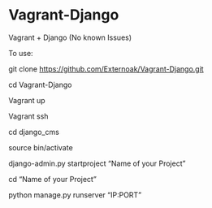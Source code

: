 # Vagrant-Django
Vagrant + Django (No known Issues)

To use:

git clone https://github.com/Externoak/Vagrant-Django.git

cd Vagrant-Django

Vagrant up

Vagrant ssh

cd django_cms

source bin/activate

django-admin.py startproject “Name of your Project”

cd “Name of your Project”

python manage.py runserver “IP:PORT”

